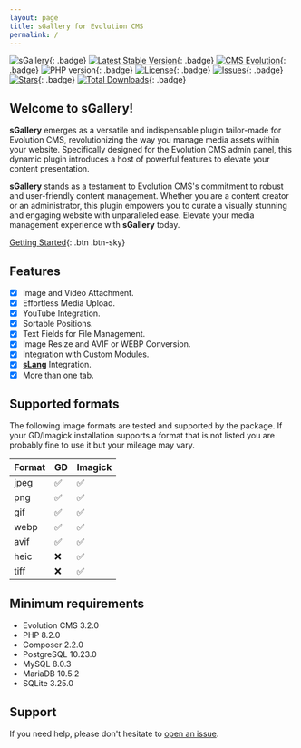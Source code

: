 ```yaml
---
layout: page
title: sGallery for Evolution CMS
permalink: /
---
```


![sGallery](https://user-images.githubusercontent.com/12029039/169609394-08ea36d6-2393-4261-aff2-348f73a6103c.png){: .badge}
[![Latest Stable Version](https://img.shields.io/packagist/v/seiger/sgallery?label=version)](https://packagist.org/packages/seiger/sgallery){: .badge}
[![CMS Evolution](https://img.shields.io/badge/CMS-Evolution-brightgreen.svg)](https://github.com/evolution-cms/evolution){: .badge}
![PHP version](https://img.shields.io/packagist/php-v/seiger/sgallery){: .badge}
[![License](https://img.shields.io/packagist/l/seiger/sgallery)](https://packagist.org/packages/seiger/sgallery){: .badge}
[![Issues](https://img.shields.io/github/issues/Seiger/sgallery)](https://github.com/Seiger/sgallery/issues){: .badge}
[![Stars](https://img.shields.io/packagist/stars/Seiger/sgallery)](https://packagist.org/packages/seiger/sgallery){: .badge}
[![Total Downloads](https://img.shields.io/packagist/dt/seiger/sgallery)](https://packagist.org/packages/seiger/sgallery){: .badge}

## Welcome to sGallery!

**sGallery** emerges as a versatile and indispensable plugin tailor-made for Evolution CMS,
revolutionizing the way you manage media assets within your website. Specifically
designed for the Evolution CMS admin panel, this dynamic plugin introduces a host
of powerful features to elevate your content presentation.

**sGallery** stands as a testament to Evolution CMS's commitment to robust and user-friendly
content management. Whether you are a content creator or an administrator, this plugin
empowers you to curate a visually stunning and engaging website with unparalleled ease.
Elevate your media management experience with **sGallery** today.

[Getting Started]({{site.baseurl}}/getting-started/){: .btn .btn-sky}

## Features

- [x] Image and Video Attachment.
- [x] Effortless Media Upload.
- [x] YouTube Integration.
- [x] Sortable Positions.
- [x] Text Fields for File Management.
- [x] Image Resize and AVIF or WEBP Conversion.
- [x] Integration with Custom Modules.
- [x] **[sLang](https://github.com/Seiger/sLang)** Integration.
- [x] More than one tab.

## Supported formats

The following image formats are tested and supported by the package. If your GD/Imagick installation supports
a format that is not listed you are probably fine to use it but your mileage may vary.

| Format | GD | Imagick |
|--------|----| --- |
| jpeg   | ✅  | ✅ |
| png    | ✅  | ✅ |
| gif    | ✅  | ✅ |
| webp   | ✅  | ✅ |
| avif   | ✅  | ✅ |
| heic   | ❌  | ✅ |
| tiff   | ❌  | ✅ |

## Minimum requirements

- Evolution CMS 3.2.0
- PHP 8.2.0
- Composer 2.2.0
- PostgreSQL 10.23.0
- MySQL 8.0.3
- MariaDB 10.5.2
- SQLite 3.25.0

## Support

If you need help, please don't hesitate to [open an issue]({{site.support}}).
